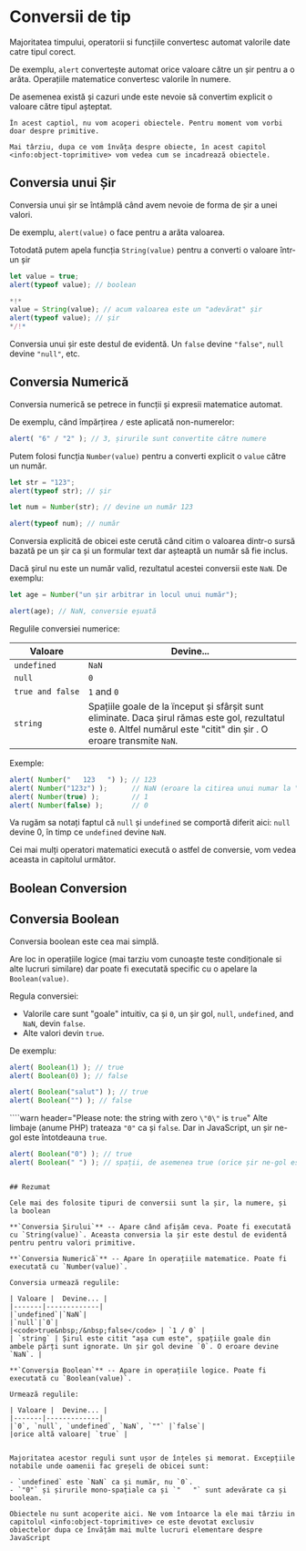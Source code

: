 # Conversii de tip

Majoritatea timpului, operatorii si funcțiile convertesc automat valorile date catre tipul corect.

De exemplu, `alert` convertește automat orice valoare către un șir pentru a o arăta. Operațiile matematice convertesc valorile în numere.

De asemenea există și cazuri unde este nevoie să convertim explicit o valoare către tipul așteptat. 

```smart header="Nu vorbim despre obiecte încă"
În acest captiol, nu vom acoperi obiectele. Pentru moment vom vorbi doar despre primitive.

Mai târziu, dupa ce vom învăța despre obiecte, în acest capitol <info:object-toprimitive> vom vedea cum se incadrează obiectele.
```

## Conversia unui Șir

Conversia unui șir se întâmplă când avem nevoie de forma de șir a unei valori.

De exemplu, `alert(value)` o face pentru a arăta valoarea.

Totodată putem apela funcția `String(value)` pentru a converti o valoare într-un șir

```js run
let value = true;
alert(typeof value); // boolean

*!*
value = String(value); // acum valoarea este un "adevărat" șir
alert(typeof value); // șir
*/!*
```

Conversia unui șir este destul de evidentă. Un `false` devine `"false"`, `null` devine `"null"`, etc.

## Conversia Numerică

Conversia numerică se petrece in funcții și expresii matematice automat.

De exemplu, când împărțirea `/` este aplicată non-numerelor:

```js run
alert( "6" / "2" ); // 3, șirurile sunt convertite către numere
```

Putem folosi funcția `Number(value)` pentru a converti explicit o `value` către un număr.

```js run
let str = "123";
alert(typeof str); // șir

let num = Number(str); // devine un număr 123

alert(typeof num); // număr
```

Conversia explicită de obicei este cerută când citim o valoarea dintr-o sursă bazată pe un șir ca și un formular text dar așteaptă un număr să fie inclus.

Dacă șirul nu este un număr valid, rezultatul acestei conversii este `NaN`. De exemplu:

```js run
let age = Number("un șir arbitrar in locul unui număr");

alert(age); // NaN, conversie eșuată
```

Regulile conversiei numerice:

| Valoare |  Devine... |
|-------|-------------|
|`undefined`|`NaN`|
|`null`|`0`|
|<code>true&nbsp;and&nbsp;false</code> | `1` and `0` |
| `string` | Spațiile goale de la ïnceput și sfârșit sunt eliminate. Daca șirul rămas este gol, rezultatul este `0`. Altfel numărul este "citit" din șir . O eroare transmite `NaN`. |

Exemple:

```js run
alert( Number("   123   ") ); // 123
alert( Number("123z") );      // NaN (eroare la citirea unui numar la "z")
alert( Number(true) );        // 1
alert( Number(false) );       // 0
```

Va rugăm sa notați faptul că `null` și `undefined` se comportă diferit aici: `null` devine 0, în timp ce `undefined` devine `NaN`.

Cei mai mulți operatori matematici execută o astfel de conversie, vom vedea aceasta in capitolul următor.

## Boolean Conversion
## Conversia Boolean

Conversia boolean este cea mai simplă.

Are loc in operațiile logice (mai tarziu vom cunoaște teste condiționale si alte lucruri similare) dar poate fi executată specific cu o apelare la `Boolean(value)`.

Regula conversiei:

- Valorile care sunt "goale" intuitiv, ca și `0`, un șir gol, `null`, `undefined`, and `NaN`, devin `false`.
- Alte valori devin `true`.

De exemplu:

```js run
alert( Boolean(1) ); // true
alert( Boolean(0) ); // false

alert( Boolean("salut") ); // true
alert( Boolean("") ); // false
```

````warn header="Please note: the string with zero `\"0\"` is `true`"
Alte limbaje (anume PHP) trateaza `"0"` ca și `false`. Dar in JavaScript, un șir ne-gol este întotdeauna `true`.

```js run
alert( Boolean("0") ); // true
alert( Boolean(" ") ); // spații, de asemenea true (orice șir ne-gol este true)
```
````

## Rezumat

Cele mai des folosite tipuri de conversii sunt la șir, la numere, și la boolean

**`Conversia Șirului`** -- Apare când afișăm ceva. Poate fi executată cu `String(value)`. Aceasta conversia la șir este destul de evidentă pentru pentru valori primitive.

**`Conversia Numerică`** -- Apare în operațiile matematice. Poate fi executată cu `Number(value)`.

Conversia urmează regulile:

| Valoare |  Devine... |
|-------|-------------|
|`undefined`|`NaN`|
|`null`|`0`|
|<code>true&nbsp;/&nbsp;false</code> | `1 / 0` |
| `string` | Șirul este citit "așa cum este", spațiile goale din ambele părți sunt ignorate. Un șir gol devine `0`. O eroare devine `NaN`. |

**`Conversia Boolean`** -- Apare in operațiile logice. Poate fi executată cu `Boolean(value)`.

Urmează regulile:

| Valoare |  Devine... |
|-------|-------------|
|`0`, `null`, `undefined`, `NaN`, `""` |`false`|
|orice altă valoare| `true` |


Majoritatea acestor reguli sunt ușor de înțeles și memorat. Excepțiile notabile unde oamenii fac greșeli de obicei sunt:

- `undefined` este `NaN` ca și număr, nu `0`.
- `"0"` și șirurile mono-spațiale ca și `"   "` sunt adevărate ca și boolean.

Obiectele nu sunt acoperite aici. Ne vom întoarce la ele mai târziu in capitolul <info:object-toprimitive> ce este devotat exclusiv obiectelor dupa ce învățăm mai multe lucruri elementare despre JavaScript

